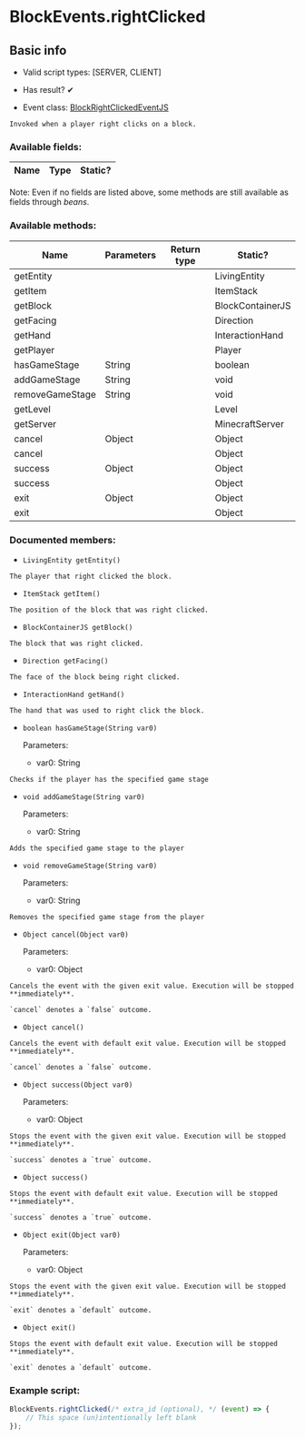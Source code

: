 # BlockEvents.rightClicked

## Basic info

- Valid script types: [SERVER, CLIENT]

- Has result? ✔

- Event class: [BlockRightClickedEventJS](https://github.com/KubeJS-Mods/KubeJS/tree/2001/common/src/main/java/dev/latvian/mods/kubejs/block/BlockRightClickedEventJS.java)

```
Invoked when a player right clicks on a block.
```

### Available fields:

| Name | Type | Static? |
| ---- | ---- | ------- |

Note: Even if no fields are listed above, some methods are still available as fields through *beans*.

### Available methods:

| Name | Parameters | Return type | Static? |
| ---- | ---------- | ----------- | ------- |
| getEntity |  |  | LivingEntity | ✘ |
| getItem |  |  | ItemStack | ✘ |
| getBlock |  |  | BlockContainerJS | ✘ |
| getFacing |  |  | Direction | ✘ |
| getHand |  |  | InteractionHand | ✘ |
| getPlayer |  |  | Player | ✘ |
| hasGameStage | String |  | boolean | ✘ |
| addGameStage | String |  | void | ✘ |
| removeGameStage | String |  | void | ✘ |
| getLevel |  |  | Level | ✘ |
| getServer |  |  | MinecraftServer | ✘ |
| cancel | Object |  | Object | ✘ |
| cancel |  |  | Object | ✘ |
| success | Object |  | Object | ✘ |
| success |  |  | Object | ✘ |
| exit | Object |  | Object | ✘ |
| exit |  |  | Object | ✘ |


### Documented members:

- `LivingEntity getEntity()`
```
The player that right clicked the block.
```

- `ItemStack getItem()`
```
The position of the block that was right clicked.
```

- `BlockContainerJS getBlock()`
```
The block that was right clicked.
```

- `Direction getFacing()`
```
The face of the block being right clicked.
```

- `InteractionHand getHand()`
```
The hand that was used to right click the block.
```

- `boolean hasGameStage(String var0)`

  Parameters:
  - var0: String

```
Checks if the player has the specified game stage
```

- `void addGameStage(String var0)`

  Parameters:
  - var0: String

```
Adds the specified game stage to the player
```

- `void removeGameStage(String var0)`

  Parameters:
  - var0: String

```
Removes the specified game stage from the player
```

- `Object cancel(Object var0)`

  Parameters:
  - var0: Object

```
Cancels the event with the given exit value. Execution will be stopped **immediately**.

`cancel` denotes a `false` outcome.
```

- `Object cancel()`
```
Cancels the event with default exit value. Execution will be stopped **immediately**.

`cancel` denotes a `false` outcome.
```

- `Object success(Object var0)`

  Parameters:
  - var0: Object

```
Stops the event with the given exit value. Execution will be stopped **immediately**.

`success` denotes a `true` outcome.
```

- `Object success()`
```
Stops the event with default exit value. Execution will be stopped **immediately**.

`success` denotes a `true` outcome.
```

- `Object exit(Object var0)`

  Parameters:
  - var0: Object

```
Stops the event with the given exit value. Execution will be stopped **immediately**.

`exit` denotes a `default` outcome.
```

- `Object exit()`
```
Stops the event with default exit value. Execution will be stopped **immediately**.

`exit` denotes a `default` outcome.
```



### Example script:

```js
BlockEvents.rightClicked(/* extra_id (optional), */ (event) => {
	// This space (un)intentionally left blank
});
```

